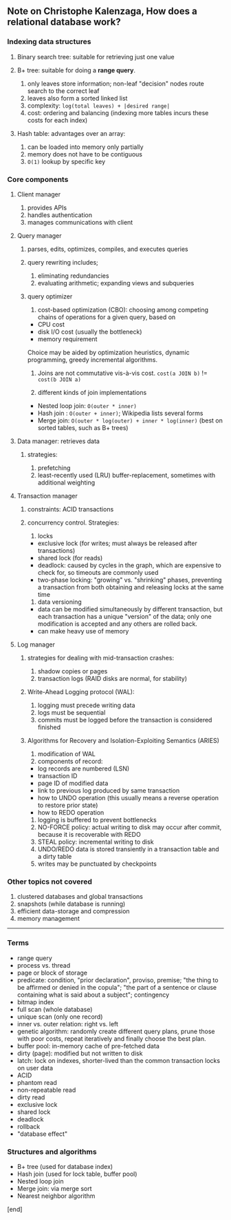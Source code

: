 ## Note on Christophe Kalenzaga, How does a relational database work?

### Indexing data structures

 1. Binary search tree: suitable for retrieving just one value
 
 1. B+ tree: suitable for doing a **range query**. 
 
    1. only leaves store information; non-leaf "decision" nodes route search to the correct leaf
    1. leaves also form a sorted linked list
    1. complexity: `log(total leaves) + |desired range|`
    1. cost: ordering and balancing (indexing more tables incurs these costs for each index)
    
 1. Hash table: advantages over an array:
 
    1. can be loaded into memory only partially
    1. memory does not have to be contiguous
    1. `O(1)` lookup by specific key

### Core components

 1. Client manager
 
    1. provides APIs
    1. handles authentication
    1. manages communications with client
 
 1. Query manager
 
    1. parses, edits, optimizes, compiles, and executes queries
    
    1. query rewriting includes;
    
       1. eliminating redundancies
       1. evaluating arithmetic; expanding views and subqueries

    1. query optimizer
    
       1. cost-based optimization (CBO): choosing among competing chains of operations for a given query, based on 
      
         * CPU cost
         * disk I/O cost (usually the bottleneck)
         * memory requirement
      
        Choice may be aided by optimization heuristics, dynamic programming, greedy incremental algorithms.
      
       1. Joins are not commutative vis-à-vis cost. `cost(a JOIN b)` != `cost(b JOIN a)`

       1. different kinds of join implementations

         * Nested loop join: `O(outer * inner)`
         * Hash join : `O(outer + inner)`; Wikipedia lists several forms
         * Merge join: `O(outer * log(outer) + inner * log(inner)` (best on sorted tables, such as B+ trees)

 1. Data manager: retrieves data
 
    1. strategies: 
    
       1. prefetching
       1. least-recently used (LRU) buffer-replacement, sometimes with additional weighting
 
 1. Transaction manager

    1. constraints: ACID transactions
    1. concurrency control. Strategies:

       1. locks
      
         * exclusive lock (for writes; must always be released after transactions)
         * shared lock (for reads)
         * deadlock: caused by cycles in the graph, which are expensive to check for, so timeouts are commonly used
         * two-phase locking: "growing" vs. "shrinking" phases, preventing a transaction from both obtaining and releasing locks at the same time
      
       1. data versioning
      
         * data can be modified simultaneously by different transaction, but each transaction has a unique "version" of the data; only one modification is accepted and any others are rolled back.
         * can make heavy use of memory

 1. Log manager
 
    1. strategies for dealing with mid-transaction crashes:
    
       1. shadow copies or pages
       1. transaction logs (RAID disks are normal, for stability)
      
    1. Write-Ahead Logging protocol (WAL):
      
       1. logging must precede writing data
       1. logs must be sequential
       1. commits must be logged before the transaction is considered finished

    1. Algorithms for Recovery and Isolation-Exploiting Semantics (ARIES)
    
       1. modification of WAL
       1. components of record:
         * log records are numbered (LSN)
         * transaction ID 
         * page ID of modified data
         * link to previous log produced by same transaction
         * how to UNDO operation (this usually means a reverse operation to restore prior state)
         * how to REDO operation

       1. logging is buffered to prevent bottlenecks
       1. NO-FORCE policy: actual writing to disk may occur after commit, because it is recoverable with REDO
       1. STEAL policy: incremental writing to disk
       1. UNDO/REDO data is stored transiently in a transaction table and a dirty table
       1. writes may be punctuated by checkpoints

### Other topics not covered

 1. clustered databases and global transactions
 1. snapshots (while database is running)
 1. efficient data-storage and compression
 1. memory management

---

### Terms

  * range query
  * process vs. thread
  * page or block of storage
  * predicate: condition, "prior declaration", proviso, premise; "the thing to be affirmed or denied in the copula"; "the part of a sentence or clause containing what is said about a subject"; contingency
  * bitmap index
  * full scan (whole database)
  * unique scan (only one record)
  * inner vs. outer relation: right vs. left
  * genetic algorithm: randomly create different query plans, prune those with poor costs, repeat iteratively and finally choose the best plan.
  * buffer pool: in-memory cache of pre-fetched data
  * dirty (page): modified but not written to disk
  * latch: lock on indexes, shorter-lived than the common transaction locks on user data
  * ACID
  * phantom read
  * non-repeatable read
  * dirty read
  * exclusive lock
  * shared lock
  * deadlock
  * rollback
  * "database effect"

### Structures and algorithms

  * B+ tree (used for database index)
  * Hash join (used for lock table, buffer pool)
  * Nested loop join
  * Merge join: via merge sort
  * Nearest neighbor algorithm

[end]
